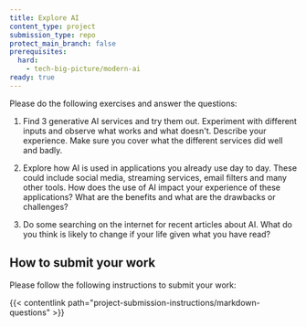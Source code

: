 ```yaml
---
title: Explore AI
content_type: project
submission_type: repo
protect_main_branch: false
prerequisites:
  hard:
    - tech-big-picture/modern-ai
ready: true
---
```


Please do the following exercises and answer the questions:

1. Find 3 generative AI services and try them out. Experiment with different inputs and observe what works and what doesn't. Describe your experience. Make sure you cover what the different services did well and badly.

2. Explore how AI is used in applications you already use day to day. These could include social media, streaming services, email filters and many other tools. How does the use of AI impact your experience of these applications? What are the benefits and what are the drawbacks or challenges?

3. Do some searching on the internet for recent articles about AI. What do you think is likely to change if your life given what you have read? 

## How to submit your work

Please follow the following instructions to submit your work:

{{< contentlink path="project-submission-instructions/markdown-questions" >}}  
